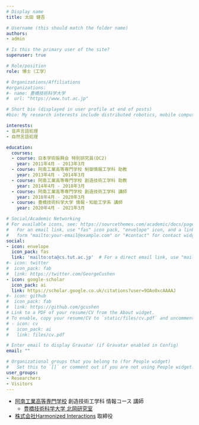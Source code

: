 ```yaml
---
# Display name
title: 太田 健吾

# Username (this should match the folder name)
authors:
- admin

# Is this the primary user of the site?
superuser: true

# Role/position
role: 博士（工学）

# Organizations/Affiliations
#organizations:
#- name: 豊橋技術科学大学
#  url: "https://www.tut.ac.jp"

# Short bio (displayed in user profile at end of posts)
#bio: My research interests include distributed robotics, mobile computing and programmable matter.

interests:
- 音声言語処理
- 自然言語処理

education:
  courses:
  - course: 日本学術振興会 特別研究員(DC2)
    year: 2011年4月 - 2013年3月
  - course: 阿南工業高等専門学校 制御情報工学科 助教
    year: 2013年4月 - 2014年3月
  - course: 阿南工業高等専門学校 創造技術工学科 助教
    year: 2014年4月 - 2018年3月
  - course: 阿南工業高等専門学校 創造技術工学科 講師
    year: 2018年4月 - 2020年3月
  - course: 豊橋技術科学大学 情報・知能工学系 講師
    year: 2020年4月 - 2021年3月

# Social/Academic Networking
# For available icons, see: https://sourcethemes.com/academic/docs/page-builder/#icons
#   For an email link, use "fas" icon pack, "envelope" icon, and a link in the
#   form "mailto:your-email@example.com" or "#contact" for contact widget.
social:
- icon: envelope
  icon_pack: fas
  link: 'mailto:ota@cs.tut.ac.jp'  # For a direct email link, use "mailto:test@example.org".
#- icon: twitter
#  icon_pack: fab
#  link: https://twitter.com/GeorgeCushen
- icon: google-scholar
  icon_pack: ai
  link: https://scholar.google.co.uk/citations?user=9OAo0xcAAAAJ
#- icon: github
#  icon_pack: fab
#  link: https://github.com/gcushen
# Link to a PDF of your resume/CV from the About widget.
# To enable, copy your resume/CV to `static/files/cv.pdf` and uncomment the lines below.
# - icon: cv
#   icon_pack: ai
#   link: files/cv.pdf

# Enter email to display Gravatar (if Gravatar enabled in Config)
email: ""

# Organizational groups that you belong to (for People widget)
#   Set this to `[]` or comment out if you are not using People widget.
user_groups:
- Researchers
- Visitors
---
```


- [阿南工業高等専門学校](http://www.anan-nct.ac.jp) 創造技術工学科 情報コース 講師
  - [豊橋技術科学大学 北岡研究室](https://sites.google.com/site/a5gistokushimau/)  
- [株式会社Harmonized Interactions](http://www.harmonized-interactions.com/) 取締役
